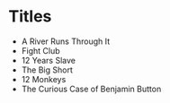 # Titles

* A River Runs Through It
* Fight Club 
* 12 Years Slave
* The Big Short
* 12 Monkeys
* The Curious Case of Benjamin Button